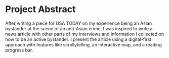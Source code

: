 # Project Abstract
After writing a piece for USA TODAY on my experience being an Asian bystander at the scene of an anti-Asian crime, I was inspired to write a news article with other parts of my interviews and information I collected on how to be an active bystander. I present the article using a digital-first approach with features like scrollytelling, an interactive map, and a reading progress bar.
